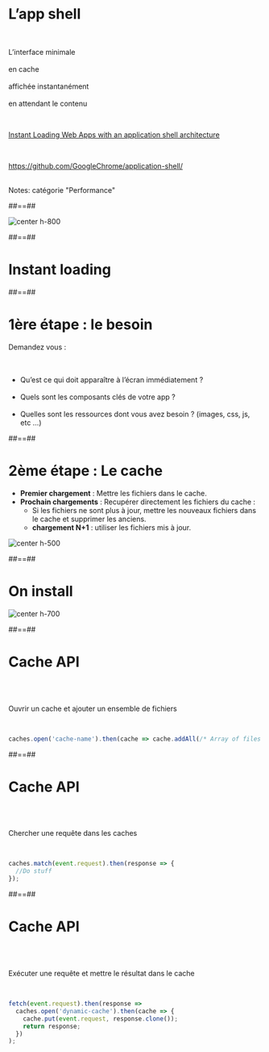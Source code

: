# L’app shell

<br>
<p class="center">
L’interface minimale<br><br>
en cache<br><br>
affichée instantanément<br><br>
en attendant le contenu<br>
</p>

<br>

[Instant Loading Web Apps with an application shell architecture](https://medium.com/google-developers/instant-loading-web-apps-with-an-application-shell-architecture-7c0c2f10c73#.9zdkbt2ww)

<!-- .element: class="center" -->
<br>

https://github.com/GoogleChrome/application-shell/

<!-- .element: class="center" -->

<br>
Notes: catégorie "Performance"

##==##

![center h-800](./assets/images/app_shell.png)

##==##

<!-- .slide: data-background="./assets/images/polaroid.png" class="transition transition" -->

# Instant loading

##==##

# 1ère étape : le besoin

Demandez vous :
<br><br><br>

- Qu’est ce qui doit apparaître à l’écran immédiatement ?
  <br><br>
- Quels sont les composants clés de votre app ?
  <br><br>
- Quelles sont les ressources dont vous avez besoin ? (images, css, js, etc …)

##==##

# 2ème étape : Le cache

- **Premier chargement** : Mettre les fichiers dans le cache.
- **Prochain chargements** : Recupérer directement les fichiers du cache :
  - Si les fichiers ne sont plus à jour, mettre les nouveaux fichiers dans le cache et supprimer les anciens.
  - **chargement N+1** : utiliser les fichiers mis à jour.

![center h-500](./assets/images/minifig.png)

##==##

# On install

![center h-700](./assets/images/sw_install.png)

##==##

<!-- .slide: class="with-code" -->

# Cache API

<br><br>

Ouvrir un cache et ajouter un ensemble de fichiers

<!-- .element: class="center" -->

<br>

```javascript
caches.open('cache-name').then(cache => cache.addAll(/* Array of files path */));
```

<!-- .element: class="big-code" -->

##==##

<!-- .slide: class="with-code" -->

# Cache API

<br><br>

Chercher une requête dans les caches

<!-- .element: class="center" -->

<br>

```javascript
caches.match(event.request).then(response => {
  //Do stuff
});
```

<!-- .element: class="big-code" -->

##==##

<!-- .slide: class="with-code" -->

# Cache API

<br><br>

Exécuter une requête et mettre le résultat dans le cache

<!-- .element: class="center" -->

<br>

```javascript
fetch(event.request).then(response =>
  caches.open('dynamic-cache').then(cache => {
    cache.put(event.request, response.clone());
    return response;
  })
);
```

<!-- .element: class="big-code" -->
